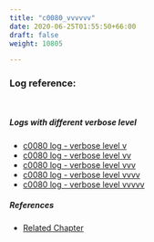 ```yaml
---
title: "c0080_vvvvvv"
date: 2020-06-25T01:55:50+66:00
draft: false
weight: 10805

---
```


### Log reference: <no value>

```
    
```

##### Logs with different verbose level
* [c0080 log - verbose level v](../../logs/c0080_v)
* [c0080 log - verbose level vv](../../logs/c0080_vv)
* [c0080 log - verbose level vvv](../../logs/c0080_vvv)
* [c0080 log - verbose level vvvv](../../logs/c0080_vvvv)
* [c0080 log - verbose level vvvvv](../../logs/c0080_vvvvv)

##### References
* [Related Chapter](../../design-patterns/c0080)
